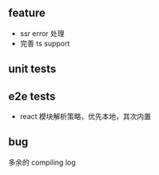## feature
* ssr error 处理
* 完善 ts support
  
## unit tests

## e2e tests
* react 模块解析策略，优先本地，其次内置

## bug
  多余的 compiling log

